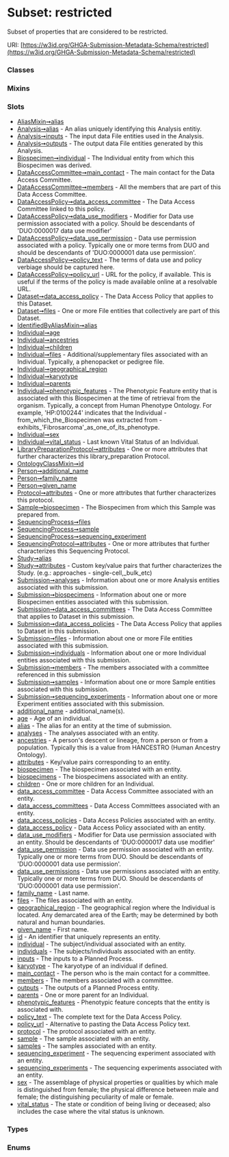 
# Subset: restricted


Subset of properties that are considered to be restricted.

URI: [https://w3id.org/GHGA-Submission-Metadata-Schema/restricted](https://w3id.org/GHGA-Submission-Metadata-Schema/restricted)


### Classes


### Mixins


### Slots

 * [AliasMixin➞alias](AliasMixin_alias.md)
 * [Analysis➞alias](Analysis_alias.md) - An alias uniquely identifying this Analysis entitiy.
 * [Analysis➞inputs](Analysis_inputs.md) - The input data File entities used in the Analysis.
 * [Analysis➞outputs](Analysis_outputs.md) - The output data File entities generated by this Analysis.
 * [Biospecimen➞individual](Biospecimen_individual.md) - The Individual entity from which this Biospecimen was derived.
 * [DataAccessCommittee➞main_contact](DataAccessCommittee_main_contact.md) - The main contact for the Data Access Committee.
 * [DataAccessCommittee➞members](DataAccessCommittee_members.md) - All the members that are part of this Data Access Committee.
 * [DataAccessPolicy➞data_access_committee](DataAccessPolicy_data_access_committee.md) - The Data Access Committee linked to this policy.
 * [DataAccessPolicy➞data_use_modifiers](DataAccessPolicy_data_use_modifiers.md) - Modifier for Data use permission associated with a policy. Should be descendants of 'DUO:0000017 data use modifier'
 * [DataAccessPolicy➞data_use_permission](DataAccessPolicy_data_use_permission.md) - Data use permission associated with a policy. Typically one or more terms from DUO and should be descendants of 'DUO:0000001 data use permission'.
 * [DataAccessPolicy➞policy_text](DataAccessPolicy_policy_text.md) - The terms of data use and policy verbiage should be captured here.
 * [DataAccessPolicy➞policy_url](DataAccessPolicy_policy_url.md) - URL for the policy, if available. This is useful if the terms of the policy is made available online at a resolvable URL.
 * [Dataset➞data_access_policy](Dataset_data_access_policy.md) - The Data Access Policy that applies to this Dataset.
 * [Dataset➞files](Dataset_files.md) - One or more File entities that collectively are part of this Dataset.
 * [IdentifiedByAliasMixin➞alias](IdentifiedByAliasMixin_alias.md)
 * [Individual➞age](Individual_age.md)
 * [Individual➞ancestries](Individual_ancestries.md)
 * [Individual➞children](Individual_children.md)
 * [Individual➞files](Individual_files.md) - Additional/supplementary files associated with an Individual. Typically, a phenopacket or pedigree file.
 * [Individual➞geographical_region](Individual_geographical_region.md)
 * [Individual➞karyotype](Individual_karyotype.md)
 * [Individual➞parents](Individual_parents.md)
 * [Individual➞phenotypic_features](Individual_phenotypic_features.md) - The Phenotypic Feature entity that is associated with this Biospecimen at the time of retrieval from the organism. Typically, a concept from Human Phenotype Ontology. For example, 'HP:0100244' indicates that the Individual - from_which_the_Biospecimen was extracted from - exhibits_'Fibrosarcoma'_as_one_of_its_phenotype.
 * [Individual➞sex](Individual_sex.md)
 * [Individual➞vital_status](Individual_vital_status.md) - Last known Vital Status of an Individual.
 * [LibraryPreparationProtocol➞attributes](LibraryPreparationProtocol_attributes.md) - One or more attributes that further characterizes this library_preparation Protocol.
 * [OntologyClassMixin➞id](OntologyClassMixin_id.md)
 * [Person➞additional_name](Person_additional_name.md)
 * [Person➞family_name](Person_family_name.md)
 * [Person➞given_name](Person_given_name.md)
 * [Protocol➞attributes](Protocol_attributes.md) - One or more attributes that further characterizes this protocol.
 * [Sample➞biospecimen](Sample_biospecimen.md) - The Biospecimen from which this Sample was prepared from.
 * [SequencingProcess➞files](SequencingProcess_files.md)
 * [SequencingProcess➞sample](SequencingProcess_sample.md)
 * [SequencingProcess➞sequencing_experiment](SequencingProcess_sequencing_experiment.md)
 * [SequencingProtocol➞attributes](SequencingProtocol_attributes.md) - One or more attributes that further characterizes this Sequencing Protocol.
 * [Study➞alias](Study_alias.md)
 * [Study➞attributes](Study_attributes.md) - Custom key/value pairs that further characterizes the Study. (e.g.: approaches - single-cell,_bulk_etc)
 * [Submission➞analyses](Submission_analyses.md) - Information about one or more Analysis entities associated with this submission.
 * [Submission➞biospecimens](Submission_biospecimens.md) - Information about one or more Biospecimen entities associated with this submission.
 * [Submission➞data_access_committees](Submission_data_access_committees.md) - The Data Access Committee that applies to Dataset in this submission.
 * [Submission➞data_access_policies](Submission_data_access_policies.md) - The Data Access Policy that applies to Dataset in this submission.
 * [Submission➞files](Submission_files.md) - Information about one or more File entities associated with this submission.
 * [Submission➞individuals](Submission_individuals.md) - Information about one or more Individual entities associated with this submission.
 * [Submission➞members](Submission_members.md) - The members associated with a committee referenced in this submission
 * [Submission➞samples](Submission_samples.md) - Information about one or more Sample entities associated with this submission.
 * [Submission➞sequencing_experiments](Submission_sequencing_experiments.md) - Information about one or more Experiment entities associated with this submission.
 * [additional_name](additional_name.md) - additional_name(s).
 * [age](age.md) - Age of an individual.
 * [alias](alias.md) - The alias for an entity at the time of submission.
 * [analyses](analyses.md) - The analyses associated with an entity.
 * [ancestries](ancestries.md) - A person's descent or lineage, from a person or from a population. Typically this is a value from HANCESTRO (Human Ancestry Ontology).
 * [attributes](attributes.md) - Key/value pairs corresponding to an entity.
 * [biospecimen](biospecimen.md) - The biospecimen associated with an entity.
 * [biospecimens](biospecimens.md) - The biospecimens associated with an entity.
 * [children](children.md) - One or more children for an Individual.
 * [data_access_committee](data_access_committee.md) - Data Access Committee associated with an entity.
 * [data_access_committees](data_access_committees.md) - Data Access Committees associated with an entity.
 * [data_access_policies](data_access_policies.md) - Data Access Policies associated with an entity.
 * [data_access_policy](data_access_policy.md) - Data Access Policy associated with an entity.
 * [data_use_modifiers](data_use_modifiers.md) - Modifier for Data use permission associated with an entity. Should be descendants of 'DUO:0000017 data use modifier'
 * [data_use_permission](data_use_permission.md) - Data use permission associated with an entity. Typically one or more terms from DUO. Should be descendants of 'DUO:0000001 data use permission'.
 * [data_use_permissions](data_use_permissions.md) - Data use permissions associated with an entity. Typically one or more terms from DUO. Should be descendants of 'DUO:0000001 data use permission'.
 * [family_name](family_name.md) - Last name.
 * [files](files.md) - The files associated with an entity.
 * [geographical_region](geographical_region.md) - The geographical region where the Individual is located. Any demarcated area of the Earth; may be determined by both natural and human boundaries.
 * [given_name](given_name.md) - First name.
 * [id](id.md) - An identifier that uniquely represents an entity.
 * [individual](individual.md) - The subject/individual associated with an entity.
 * [individuals](individuals.md) - The subjects/individuals associated with an entity.
 * [inputs](inputs.md) - The inputs to a Planned Process.
 * [karyotype](karyotype.md) - The karyotype of an individual if defined.
 * [main_contact](main_contact.md) - The person who is the main contact for a committee.
 * [members](members.md) - The members associated with a committee.
 * [outputs](outputs.md) - The outputs of a Planned Process entity.
 * [parents](parents.md) - One or more parent for an Individual.
 * [phenotypic_features](phenotypic_features.md) - Phenotypic feature concepts that the entity is associated with.
 * [policy_text](policy_text.md) - The complete text for the Data Access Policy.
 * [policy_url](policy_url.md) - Alternative to pasting the Data Access Policy text.
 * [protocol](protocol.md) - The protocol associated with an entity.
 * [sample](sample.md) - The sample associated with an entity.
 * [samples](samples.md) - The samples associated with an entity.
 * [sequencing_experiment](sequencing_experiment.md) - The sequencing experiment associated with an entity.
 * [sequencing_experiments](sequencing_experiments.md) - The sequencing experiments associated with an entity.
 * [sex](sex.md) - The assemblage of physical properties or qualities by which male is distinguished from female; the physical difference between male and female; the distinguishing peculiarity of male or female.
 * [vital_status](vital_status.md) - The state or condition of being living or deceased; also includes the case where the vital status is unknown.

### Types


### Enums

